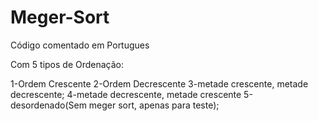 # Meger-Sort
Código comentado em Portugues

Com 5 tipos de Ordenação:

1-Ordem Crescente
2-Ordem Decrescente
3-metade crescente, metade decrescente;
4-metade decrescente, metade crescente
5-desordenado(Sem meger sort, apenas para teste);

